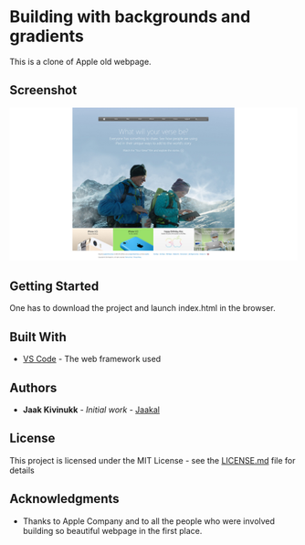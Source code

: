 # Building with backgrounds and gradients

This is a clone of Apple old webpage.

## Screenshot

![Screenshot of the webpage](https://github.com/Jaakal/building-with-backgrounds-and-gradients/blob/apple/screenshot.jpg)

## Getting Started

One has to download the project and launch index.html in the browser.

## Built With

* [VS Code](https://code.visualstudio.com/) - The web framework used

## Authors

* **Jaak Kivinukk** - *Initial work* - [Jaakal](https://github.com/Jaakal)

## License

This project is licensed under the MIT License - see the [LICENSE.md](https://github.com/Jaakal/building-with-backgrounds-and-gradients/blob/apple/LICENSE.md) file for details

## Acknowledgments

* Thanks to Apple Company and to all the people who were involved building so beautiful webpage in the first place.
